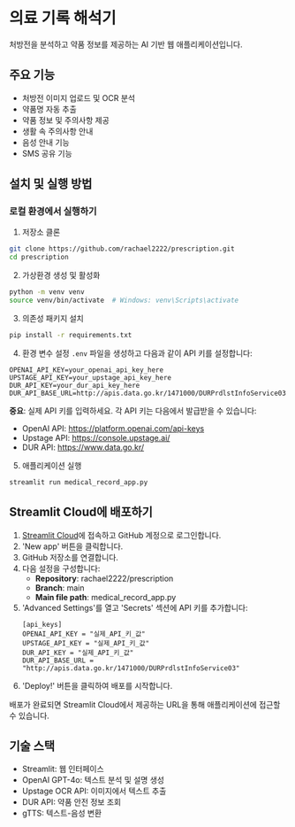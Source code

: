# 의료 기록 해석기

처방전을 분석하고 약품 정보를 제공하는 AI 기반 웹 애플리케이션입니다.

## 주요 기능

- 처방전 이미지 업로드 및 OCR 분석
- 약품명 자동 추출
- 약품 정보 및 주의사항 제공
- 생활 속 주의사항 안내
- 음성 안내 기능
- SMS 공유 기능

## 설치 및 실행 방법

### 로컬 환경에서 실행하기

1. 저장소 클론
```bash
git clone https://github.com/rachael2222/prescription.git
cd prescription
```

2. 가상환경 생성 및 활성화
```bash
python -m venv venv
source venv/bin/activate  # Windows: venv\Scripts\activate
```

3. 의존성 패키지 설치
```bash
pip install -r requirements.txt
```

4. 환경 변수 설정
`.env` 파일을 생성하고 다음과 같이 API 키를 설정합니다:
```
OPENAI_API_KEY=your_openai_api_key_here
UPSTAGE_API_KEY=your_upstage_api_key_here
DUR_API_KEY=your_dur_api_key_here
DUR_API_BASE_URL=http://apis.data.go.kr/1471000/DURPrdlstInfoService03
```

**중요**: 실제 API 키를 입력하세요. 각 API 키는 다음에서 발급받을 수 있습니다:
- OpenAI API: https://platform.openai.com/api-keys
- Upstage API: https://console.upstage.ai/
- DUR API: https://www.data.go.kr/

5. 애플리케이션 실행
```bash
streamlit run medical_record_app.py
```

## Streamlit Cloud에 배포하기

1. [Streamlit Cloud](https://share.streamlit.io/)에 접속하고 GitHub 계정으로 로그인합니다.
2. 'New app' 버튼을 클릭합니다.
3. GitHub 저장소를 연결합니다.
4. 다음 설정을 구성합니다:
   - **Repository**: rachael2222/prescription
   - **Branch**: main
   - **Main file path**: medical_record_app.py
5. 'Advanced Settings'를 열고 'Secrets' 섹션에 API 키를 추가합니다:
   ```
   [api_keys]
   OPENAI_API_KEY = "실제_API_키_값"
   UPSTAGE_API_KEY = "실제_API_키_값" 
   DUR_API_KEY = "실제_API_키_값"
   DUR_API_BASE_URL = "http://apis.data.go.kr/1471000/DURPrdlstInfoService03"
   ```
6. 'Deploy!' 버튼을 클릭하여 배포를 시작합니다.

배포가 완료되면 Streamlit Cloud에서 제공하는 URL을 통해 애플리케이션에 접근할 수 있습니다.

## 기술 스택

- Streamlit: 웹 인터페이스
- OpenAI GPT-4o: 텍스트 분석 및 설명 생성
- Upstage OCR API: 이미지에서 텍스트 추출
- DUR API: 약품 안전 정보 조회
- gTTS: 텍스트-음성 변환 